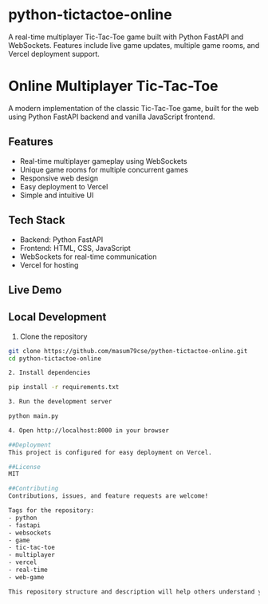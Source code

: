 # python-tictactoe-online
A real-time multiplayer Tic-Tac-Toe game built with Python FastAPI and WebSockets. Features include live game updates, multiple game rooms, and Vercel deployment support.



# Online Multiplayer Tic-Tac-Toe

A modern implementation of the classic Tic-Tac-Toe game, built for the web using Python FastAPI backend and vanilla JavaScript frontend.

## Features
- Real-time multiplayer gameplay using WebSockets
- Unique game rooms for multiple concurrent games
- Responsive web design
- Easy deployment to Vercel
- Simple and intuitive UI

## Tech Stack
- Backend: Python FastAPI
- Frontend: HTML, CSS, JavaScript
- WebSockets for real-time communication
- Vercel for hosting

## Live Demo
 

## Local Development
1. Clone the repository
```bash
git clone https://github.com/masum79cse/python-tictactoe-online.git
cd python-tictactoe-online

2. Install dependencies

pip install -r requirements.txt

3. Run the development server

python main.py

4. Open http://localhost:8000 in your browser

##Deployment
This project is configured for easy deployment on Vercel.

##License
MIT

##Contributing
Contributions, issues, and feature requests are welcome!

Tags for the repository:
- python
- fastapi
- websockets
- game
- tic-tac-toe
- multiplayer
- vercel
- real-time
- web-game

This repository structure and description will help others understand your project and make it easy to find through GitHub search. Would you like me to help you set up the repository with these specifications?
